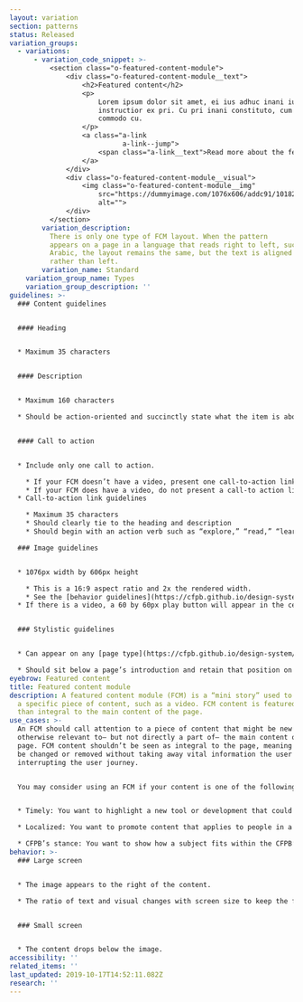 ```yaml
---
layout: variation
section: patterns
status: Released
variation_groups:
  - variations:
      - variation_code_snippet: >-
          <section class="o-featured-content-module">
              <div class="o-featured-content-module__text">
                  <h2>Featured content</h2>
                  <p>
                      Lorem ipsum dolor sit amet, ei ius adhuc inani iudico, labitur
                      instructior ex pri. Cu pri inani constituto, cum aeque noster
                      commodo cu.
                  </p>
                  <a class="a-link
                            a-link--jump">
                      <span class="a-link__text">Read more about the feature</span>
                  </a>
              </div>
              <div class="o-featured-content-module__visual">
                  <img class="o-featured-content-module__img"
                      src="https://dummyimage.com/1076x606/addc91/101820"
                      alt="">
              </div>
          </section>
        variation_description:
          There is only one type of FCM layout. When the pattern
          appears on a page in a language that reads right to left, such as
          Arabic, the layout remains the same, but the text is aligned right
          rather than left.
        variation_name: Standard
    variation_group_name: Types
    variation_group_description: ''
guidelines: >-
  ### Content guidelines 


  #### Heading 


  * Maximum 35 characters


  #### Description 


  * Maximum 160 characters

  * Should be action-oriented and succinctly state what the item is about and how it relates to the main content of the page 


  #### Call to action 


  * Include only one call to action. 

    * If your FCM doesn’t have a video, present one call-to-action link.  
    * If your FCM does have a video, do not present a call-to action link. The desired action is for the user to play the video, so the play button serves as a visual call-to-action.  
  * Call-to-action link guidelines 

    * Maximum 35 characters
    * Should clearly tie to the heading and description 
    * Should begin with an action verb such as “explore,” “read,” “learn,” or “discover”  

  ### Image guidelines 


  * 1076px width by 606px height 

    * This is a 16:9 aspect ratio and 2x the rendered width.   
    * See the [behavior guidelines](https://cfpb.github.io/design-system/patterns/featured-content-module#behavior) below regarding how the image will crop as the browser width changes.   
  * If there is a video, a 60 by 60px play button will appear in the center of the image. Make sure the image’s subject is not obscured by the play button, particularly ensuring that no faces are covered by the button.


  ### Stylistic guidelines


  * Can appear on any [page type](https://cfpb.github.io/design-system/pages/) 

  * Should sit below a page’s introduction and retain that position on all screen sizes  
eyebrow: Featured content
title: Featured content module
description: A featured content module (FCM) is a “mini story” used to highlight
  a specific piece of content, such as a video. FCM content is featured rather
  than integral to the main content of the page.
use_cases: >-
  An FCM should call attention to a piece of content that might be new or
  otherwise relevant to— but not directly a part of— the main content on the
  page. FCM content shouldn’t be seen as integral to the page, meaning it could
  be changed or removed without taking away vital information the user needs or
  interrupting the user journey.  


  You may consider using an FCM if your content is one of the following. 


  * Timely: You want to highlight a new tool or development that could be impactful to visitors. Keep in mind that, when the content becomes dated and you remove it from the FCM, you must ensure you’re not removing the only way users can navigate to it. Be sure to plan a permanent home for the content. 

  * Localized: You want to promote content that applies to people in a specific geographic area. An FCM provides emphasis and placement that will help ensure that specific audience sees the content. When the content is removed, it won’t disrupt the main user flow of the page.  

  * CFPB’s stance: You want to show how a subject fits within the CFPB’s areas of expertise and what the CFPB’s stance is on it.
behavior: >-
  ### Large screen 


  * The image appears to the right of the content.  

  * The ratio of text and visual changes with screen size to keep the full height of the image visible. As available width dips below the maximum page width, the text area shrinks in width while the visual maintains a fixed width of 270px. That means that the height and aspect ratio of the visual will change as the screen shrinks, and the image will be cropped between 16% and 29% from each side. 


  ### Small screen 


  * The content drops below the image.
accessibility: ''
related_items: ''
last_updated: 2019-10-17T14:52:11.082Z
research: ''
---
```

